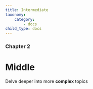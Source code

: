 ```yaml
---
title: Intermediate
taxonomy:
    category:
        - docs
child_type: docs
---
```


### Chapter 2

# Middle

Delve deeper into more **complex** topics
